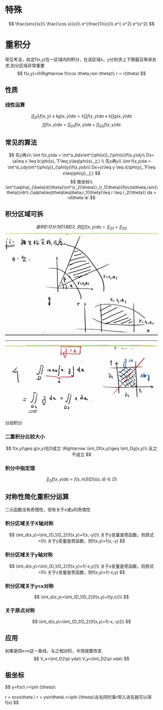 # 特殊
$$
\frac{sinx}{x}\\
\frac{\cos x}{x}\\
e^{\frac{1}{x}}\\
e^{-x^2}
e^{x^2}
$$
# 重积分
常见考法，给定f(x,y)在一区域内的积分，在该区域x，y分别求上下限最后带进去求;划分区域非常重要
$$
f(x,y)=0\Rightarrow f(rcos \theta,rsin \theta)\\
r = r(\theta)
$$
## 性质
### 线性运算
$$
\int\int_D \lambda f(x,y) \pm kg(x,y)da=\lambda\int\int 
f(x,y)da \pm k \int\int g(x,y)da
$$
$$
\int\int f(x,y)da=\int\int_{D1} f(x,y)da + \int\int_{D2} f(x,y)da
$$
## 常见的算法
$$
先y再x\\
\iint f(x,y)da = \int^a_bdx\int^{\phi(x)}_{\phi(x)}f(x,y)dy\\
Dx={a\leq x \leq b;\phi(x)_下\leq y\leq\phi(x)_上}
\\
先x再y\\
\iint f(x,y)da = \int^d_cdy\int^{\phi(y)}_{\phi(y)}f(x,y)dx\\
Dx={c\leq y \leq d;\phi(y)_下\leq x\leq\phi(y)_上}
$$
$$
极坐标\\
\int^{\alpha}_{\beta}d{\theta}\int^{r_2{\theta}}_{r_1{\theta}}f(rcos\theta,rsin{\theta})rdr\\
{\alpha\leq\theta\leq\beta;r_1{\theta}\leq r \leq r_2{\theta}}
da = rd\theta dr
$$
## 积分区域可拆
$$
面积D可分为D1和D2,则\iint f(x,y)da = \iint_{D1}+\iint_{D2}
$$
![示例图片](./data-pdf/重积分1.jpg)
***
![示例图片](./data-pdf/重积分2.jpg)
分段积分
### 二重积分比较大小
$$
f(x,y)\geq g(x,y)在D成立
\Rightarrow \iint_Df(x,y)\geq \iint_Dg(x,y)\\
反之不成立
$$
### 积分中指定理
$$
\iint_Df(x,y)da = f(s,n)S(D)((s,d)\in D)
$$
## 对称性简化重积分运算
二元函数没有奇偶性，但有关于x或y的奇偶性
### 积分区域关于X轴对称
$$
\iint_d(x,y)=\iint_{D_1/D_2}[f(x,y)+f(x,-y)]\\
关于y变量是奇函数，则原式=0\\
关于y变量是奇函数，则f(x,y)=f(x,-y)
$$
### 积分区域关于y轴对称
$$
\iint_d(x,y)=\iint_{D_1/D_2}[f(x,y)+f(-x,y)]\\
关于x变量是奇函数，则原式=0\\
关于x变量是奇函数，则f(x,y)=f(-x,y)
$$
### 积分区域关于y=x对称
$$
\iint_d(x,y)=\iint_{D_1/D_2}[f(x,y)+f(y,x)]\\
$$
### 关于原点对称
$$
\iint_d(x,y)=\iint_{D_1/D_2}[f(x,y)+f(-x,-y)]\\
$$
## 应用
如果是绕x=n这一条线，与之相对的，半径就要改变
$$
V_x=\iint_D2\pi yda\\
V_y=\iint_D2\pi xda\\
$$

## 极坐标
$$
y=f(x)\\
r=\phi (\theta)\\

r = xcos\theta \\
r = ysin\theta\\
r=\phi (\theta)\\左右同时乘r带入进去就可以得f(x)
$$
